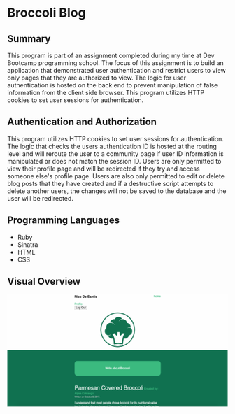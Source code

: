 # Broccoli Blog

## Summary
This program is part of an assignment completed during my time at Dev Bootcamp programming school. The focus of this assignment is to build an application that demonstrated user authentication and restrict users to view only pages that they are authorized to view. The logic for user authentication is hosted on the back end to prevent manipulation of false information from the client side browser. This program utilizes HTTP cookies to set user sessions for authentication.

## Authentication and Authorization
This program utilizes HTTP cookies to set user sessions for authentication. The logic that checks the users authentication ID is hosted at the routing level and will reroute the user to a community page if user ID information is manipulated or does not match the session ID. Users are only permitted to view their profile page and will be redirected if they try and access someone else's profile page. Users are also only permitted to edit or delete blog posts that they have created and if a destructive script attempts to delete another users, the changes will not be saved to the database and the user will be redirected.


## Programming Languages
* Ruby
* Sinatra
* HTML
* CSS

## Visual Overview
![alt text](https://github.com/ed13f/Broccoli-Blog/blob/master/blog.png?raw=true "Blog")

